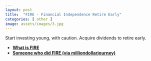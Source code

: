 ```yaml
---
layout: post
title:  "FIRE - Financial Independence Retire Early"
categories: [ other ]
image: assets/images/3.jpg
---
```


Start investing young, with caution.  Acquire dividends to retire early.

+ **[What is FIRE](https://en.wikipedia.org/wiki/FIRE_movement)** 
+ **[Someone who did FIRE (via milliondollarjourney)](https://milliondollarjourney.com/)** 

